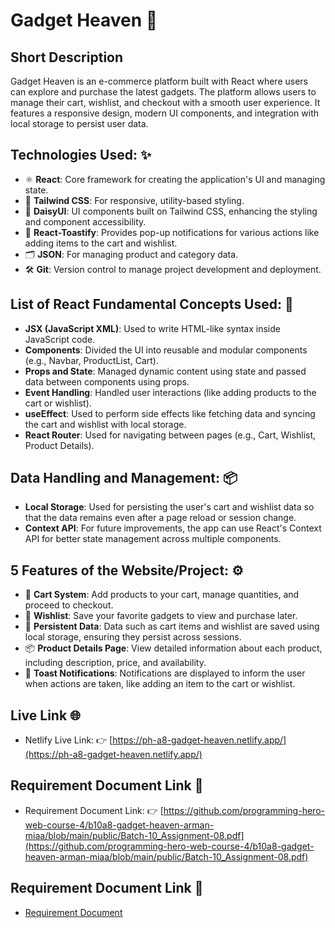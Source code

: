 # Gadget Heaven 🚀

## Short Description
Gadget Heaven is an e-commerce platform built with React where users can explore and purchase the latest gadgets. The platform allows users to manage their cart, wishlist, and checkout with a smooth user experience. It features a responsive design, modern UI components, and integration with local storage to persist user data.

## Technologies Used: ✨
- ⚛️ **React**: Core framework for creating the application's UI and managing state.
- 🎨 **Tailwind CSS**: For responsive, utility-based styling.
- 🌼 **DaisyUI**: UI components built on Tailwind CSS, enhancing the styling and component accessibility.
- 🔔 **React-Toastify**: Provides pop-up notifications for various actions like adding items to the cart and wishlist.
- 🗂️ **JSON**: For managing product and category data.
- 🛠️ **Git**: Version control to manage project development and deployment.

## List of React Fundamental Concepts Used: 📝
- **JSX (JavaScript XML)**: Used to write HTML-like syntax inside JavaScript code.
- **Components**: Divided the UI into reusable and modular components (e.g., Navbar, ProductList, Cart).
- **Props and State**: Managed dynamic content using state and passed data between components using props.
- **Event Handling**: Handled user interactions (like adding products to the cart or wishlist).
- **useEffect**: Used to perform side effects like fetching data and syncing the cart and wishlist with local storage.
- **React Router**: Used for navigating between pages (e.g., Cart, Wishlist, Product Details).
  
## Data Handling and Management: 📦
- **Local Storage**: Used for persisting the user's cart and wishlist data so that the data remains even after a page reload or session change.
- **Context API**: For future improvements, the app can use React's Context API for better state management across multiple components.

## 5 Features of the Website/Project: ⚙️
- 🛒 **Cart System**: Add products to your cart, manage quantities, and proceed to checkout.
- 💖 **Wishlist**: Save your favorite gadgets to view and purchase later.
- 🔄 **Persistent Data**: Data such as cart items and wishlist are saved using local storage, ensuring they persist across sessions.
- 📦 **Product Details Page**: View detailed information about each product, including description, price, and availability.
- 🔔 **Toast Notifications**: Notifications are displayed to inform the user when actions are taken, like adding an item to the cart or wishlist.

## Live Link 🌐
- Netlify Live Link: 👉 [https://ph-a8-gadget-heaven.netlify.app/](https://ph-a8-gadget-heaven.netlify.app/)




## Requirement Document Link 📄
- Requirement Document Link: 👉 [https://github.com/programming-hero-web-course-4/b10a8-gadget-heaven-arman-miaa/blob/main/public/Batch-10_Assignment-08.pdf](https://github.com/programming-hero-web-course-4/b10a8-gadget-heaven-arman-miaa/blob/main/public/Batch-10_Assignment-08.pdf)

## Requirement Document Link 📄
- [Requirement Document](https://github.com/username/repository-name/raw/main/Batch-10_Assignment-08.pdf)


